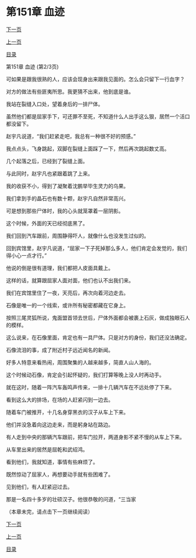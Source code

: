<h1>第151章    血迹</h1>
            <div><p><a href="./0452_%E7%AC%AC151%E7%AB%A0_%E8%A1%80%E8%BF%B9.md">下一页</a></p><p><a href="./0450_%E7%AC%AC151%E7%AB%A0_%E8%A1%80%E8%BF%B9.md">上一页</a></p><p><a href="../">目录</a></p></div>
            <div><p>第151章    血迹 (第2/3页)</p><p>可如果是跟我很熟的人，应该会现身出来跟我见面的。怎么会只留下一行血字？</p><p>对方的做法有些匪夷所思。我更猜不出来，他到底是谁。</p><p>我站在裂缝入口处，望着身后的一排尸体。</p><p>虽然他们都是屈家手下，可还罪不至死，不知道什么人出手这么狠，居然一个活口都没留下。</p><p>赵宇凡说道，“我们赶紧走吧，我总有一种很不好的预感。”</p><p>我点点头，飞身跳起，双脚在裂缝上面踩了一下，然后再次跳起数丈高。</p><p>几个起落之后，已经到了裂缝上面。</p><p>与此同时，赵宇凡也紧跟着跳了上来。</p><p>我的收获不小，得到了凝聚着沈鹏举毕生灵力的乌果。</p><p>我们拿到手的晶石也有数十颗，赵宇凡自然非常高兴。</p><p>可是想到那些尸体时，我的心头就笼罩着一层阴影。</p><p>这个时候，外面的天已经彻底黑了。</p><p>我们回到汽车跟前，周围静得吓人，就像什么也没发生过似的。</p><p>回到宾馆里，赵宇凡说道，“屈家一下子死掉那么多人，他们肯定会发觉的，我们得小心一点才行。”</p><p>他说的倒是很有道理，我们都把人皮面具戴上。</p><p>这样的话，就算跟屈家人面对面，他们也认不出我们来。</p><p>我们在宾馆里住了一夜，天亮后，再次向着河边走去。</p><p>石像是唯一的一个线索，或许所有秘密都藏在它身上。</p><p>按照三尾灵狐所说，鬼面盟首领去世后，尸体外面都会被裹上石灰，做成独眼石人的模样。</p><p>这么说来，在石像里面，肯定也有一具尸体。只是对方的身份，我们还没法确定。</p><p>石像流泪的事，成了附近村子远近闻名的新闻。</p><p>好多人特意来看热闹，周围聚集的人越来越多，简直人山人海的。</p><p>这个时候动石像，肯定会引起怀疑的，我们打算等晚上没人时再动手。</p><p>就在这时，随着一阵汽车轰鸣声传来，一排十几辆汽车在不远处停了下来。</p><p>看到这么大的排场，在场的人赶紧闪到一边去。</p><p>随着车门被推开，十几名身穿黑衣的汉子从车上下来。</p><p>他们并没急着向这边走来，而是躬身站在路边。</p><p>有人走到中央的那辆汽车跟前，把车门拉开，两道身影不紧不慢的从车上下来。</p><p>从车里出来的居然是屈乾和武绍鸿。</p><p>看到他们，我就知道，事情有些麻烦了。</p><p>既然惊动了屈家人，再想要动手就有些困难了。</p><p>见到他们，有人赶紧迎过去。</p><p>那是一名四十多岁的壮硕汉子。他很恭敬的问道，“三当家</p><p>（本章未完，请点击下一页继续阅读）</p></div>
            <div><p><a href="./0452_%E7%AC%AC151%E7%AB%A0_%E8%A1%80%E8%BF%B9.md">下一页</a></p><p><a href="./0450_%E7%AC%AC151%E7%AB%A0_%E8%A1%80%E8%BF%B9.md">上一页</a></p><p><a href="../">目录</a></p></div>